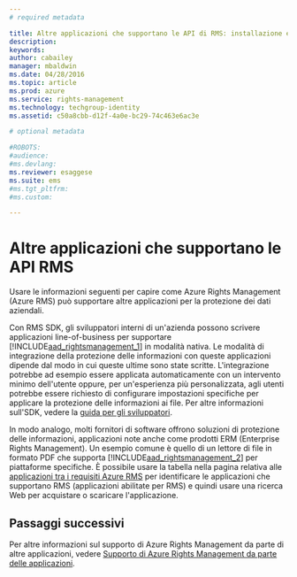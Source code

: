 ```yaml
---
# required metadata

title: Altre applicazioni che supportano le API di RMS: installazione e configurazione| Azure RMS
description:
keywords:
author: cabailey
manager: mbaldwin
ms.date: 04/28/2016
ms.topic: article
ms.prod: azure
ms.service: rights-management
ms.technology: techgroup-identity
ms.assetid: c50a8cbb-d12f-4a0e-bc29-74c463e6ac3e

# optional metadata

#ROBOTS:
#audience:
#ms.devlang:
ms.reviewer: esaggese
ms.suite: ems
#ms.tgt_pltfrm:
#ms.custom:

---
```


# Altre applicazioni che supportano le API RMS
Usare le informazioni seguenti per capire come Azure Rights Management (Azure RMS) può supportare altre applicazioni per la protezione dei dati aziendali.

Con RMS SDK, gli sviluppatori interni di un'azienda possono scrivere applicazioni line-of-business per supportare [!INCLUDE[aad_rightsmanagement_1](../includes/aad_rightsmanagement_1_md.md)] in modalità nativa. Le modalità di integrazione della protezione delle informazioni con queste applicazioni dipende dal modo in cui queste ultime sono state scritte. L'integrazione potrebbe ad esempio essere applicata automaticamente con un intervento minimo dell'utente oppure, per un'esperienza più personalizzata, agli utenti potrebbe essere richiesto di configurare impostazioni specifiche per applicare la protezione delle informazioni ai file. Per altre informazioni sull'SDK, vedere la [guida per gli sviluppatori](../develop/developers-guide.md).

In modo analogo, molti fornitori di software offrono soluzioni di protezione delle informazioni, applicazioni note anche come prodotti ERM (Enterprise Rights Management). Un esempio comune è quello di un lettore di file in formato PDF che supporta [!INCLUDE[aad_rightsmanagement_2](../includes/aad_rightsmanagement_2_md.md)] per piattaforme specifiche. È possibile usare la tabella nella pagina relativa alle [applicazioni tra i requisiti Azure RMS](../get-started/requirements-applications.md) per identificare le applicazioni che supportano RMS (applicazioni abilitate per RMS) e quindi usare una ricerca Web per acquistare o scaricare l'applicazione.

## Passaggi successivi

Per altre informazioni sul supporto di Azure Rights Management da parte di altre applicazioni, vedere [Supporto di Azure Rights Management da parte delle applicazioni](applications-support.md).

<!--HONumber=Apr16_HO4-->



